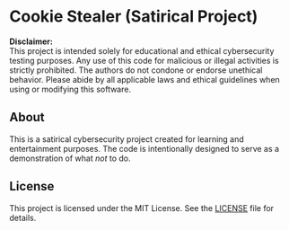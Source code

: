 # Cookie Stealer (Satirical Project)  

**Disclaimer:**  
This project is intended solely for educational and ethical cybersecurity testing purposes. Any use of this code for malicious or illegal activities is strictly prohibited. The authors do not condone or endorse unethical behavior. Please abide by all applicable laws and ethical guidelines when using or modifying this software.  

## About  
This is a satirical cybersecurity project created for learning and entertainment purposes. The code is intentionally designed to serve as a demonstration of what *not* to do.  

## License  
This project is licensed under the MIT License. See the [LICENSE](./LICENSE) file for details.  
